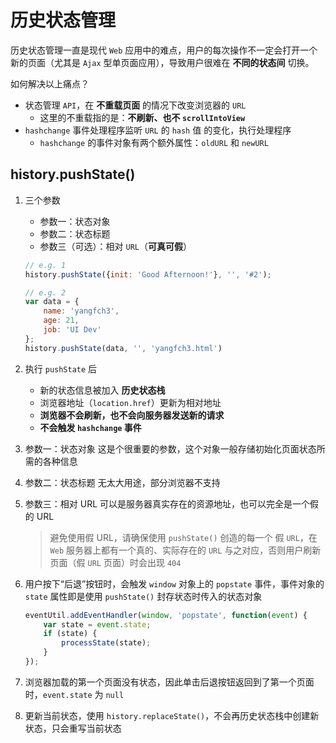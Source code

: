 # 历史状态管理
历史状态管理一直是现代 `Web` 应用中的难点，用户的每次操作不一定会打开一个新的页面（尤其是 `Ajax` 型单页面应用），导致用户很难在 **不同的状态间** 切换。

如何解决以上痛点？

* 状态管理 `API`，在 **不重载页面** 的情况下改变浏览器的 `URL`
    * 这里的不重载指的是：**不刷新、也不 `scrollIntoView`**
* `hashchange` 事件处理程序监听 `URL` 的 `hash` 值 的变化，执行处理程序
    * `hashchange` 的事件对象有两个额外属性：`oldURL` 和 `newURL`

## history.pushState()
1. 三个参数
    * 参数一：状态对象
    * 参数二：状态标题
    * 参数三（可选）：相对 `URL`（**可真可假**）

    ```javascript
    // e.g. 1
    history.pushState({init: 'Good Afternoon!'}, '', '#2');

    // e.g. 2
    var data = {
        name: 'yangfch3',
        age: 21,
        job: 'UI Dev'
    };
    history.pushState(data, '', 'yangfch3.html')
    ```

2. 执行 `pushState` 后
    * 新的状态信息被加入 **历史状态栈**
    * 浏览器地址（`location.href`）更新为相对地址
    * **浏览器不会刷新，也不会向服务器发送新的请求**
    * **不会触发 `hashchange` 事件**

3. 参数一：状态对象
    这是个很重要的参数，这个对象一般存储初始化页面状态所需的各种信息

4. 参数二：状态标题
    无太大用途，部分浏览器不支持

5. 参数三：相对 URL
    可以是服务器真实存在的资源地址，也可以完全是一个假的 URL
    > 避免使用假 URL，请确保使用 `pushState()` 创造的每一个 假  `URL`，在 `Web` 服务器上都有一个真的、实际存在的 `URL` 与之对应，否则用户刷新页面（假 `URL` 页面）时会出现 `404`

6. 用户按下“后退”按钮时，会触发 `window` 对象上的 `popstate` 事件，事件对象的 `state` 属性即是使用 `pushState()` 封存状态时传入的状态对象
    ```javascript
    eventUtil.addEventHandler(window, 'popstate', function(event) {
        var state = event.state;
        if (state) {
            processState(state);
        }
    });
    ```

7. 浏览器加载的第一个页面没有状态，因此单击后退按钮返回到了第一个页面时，`event.state` 为 `null`

8. 更新当前状态，使用 `history.replaceState()`，不会再历史状态栈中创建新状态，只会重写当前状态
